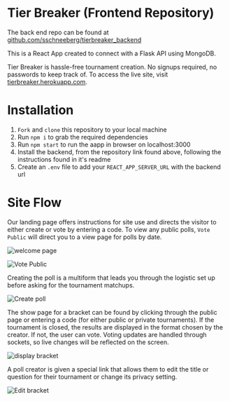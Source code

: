 
# Tier Breaker (Frontend Repository)

The back end repo can be found at [github.com/sschneeberg/tierbreaker_backend](https://github.com/sschneeberg/tierbreaker_backend)

This is a React App created to connect with a Flask API using MongoDB.

Tier Breaker is hassle-free tournament creation. No signups required, no passwords to keep track of.
To access the live site, visit [tierbreaker.herokuapp.com](https://tierbreaker.herokuapp.com).

# Installation

1. `Fork` and `clone` this repository to your local machine
2. Run `npm i` to grab the required dependencies
3. Run `npm start` to run the aapp in browser on localhost:3000
4. Install the backend, from the repository link found above, following the instructions found in it's readme
5. Create an `.env` file to add your `REACT_APP_SERVER_URL` with the backend url

# Site Flow

Our landing page offers instructions for site use and directs the visitor to either create or vote by entering a code.  To view any public polls, `Vote Public` will direct you to a view page for polls by date.

![welcome page]()

![Vote Public]()

Creating the poll is a multiform that leads you through the logistic set up before asking for the tournament matchups.

![Create poll]()

The show page for a bracket can be found by clicking through the public page or entering a code (for either public or private tournaments).  If the tournament is closed, the results are displayed in the format chosen by the creator.  If not, the user can vote.  Voting updates are handled through sockets, so live changes will be reflected on the screen.

![display bracket]()

A poll creator is given a special link that allows them to edit the title or question for their tournament or change its privacy setting.

![Edit bracket]()


